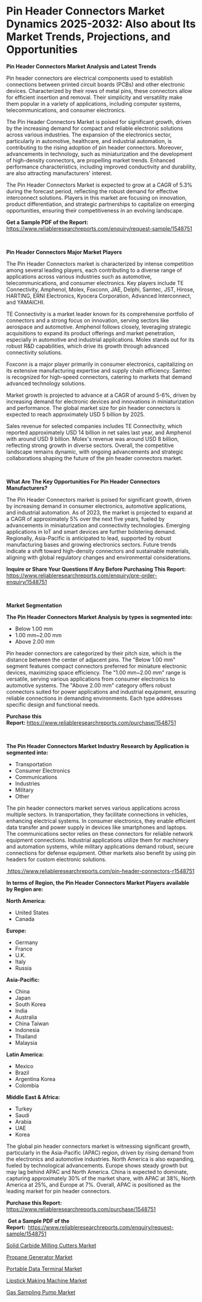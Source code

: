 <p><h1>Pin Header Connectors Market Dynamics 2025-2032: Also about Its Market Trends, Projections, and Opportunities</h1></p><p><strong>Pin Header Connectors Market Analysis and Latest Trends</strong></p>
<p><p>Pin header connectors are electrical components used to establish connections between printed circuit boards (PCBs) and other electronic devices. Characterized by their rows of metal pins, these connectors allow for efficient insertion and removal. Their simplicity and versatility make them popular in a variety of applications, including computer systems, telecommunications, and consumer electronics.</p><p>The Pin Header Connectors Market is poised for significant growth, driven by the increasing demand for compact and reliable electronic solutions across various industries. The expansion of the electronics sector, particularly in automotive, healthcare, and industrial automation, is contributing to the rising adoption of pin header connectors. Moreover, advancements in technology, such as miniaturization and the development of high-density connectors, are propelling market trends. Enhanced performance characteristics, including improved conductivity and durability, are also attracting manufacturers' interest.</p><p>The Pin Header Connectors Market is expected to grow at a CAGR of 5.3% during the forecast period, reflecting the robust demand for effective interconnect solutions. Players in this market are focusing on innovation, product differentiation, and strategic partnerships to capitalize on emerging opportunities, ensuring their competitiveness in an evolving landscape.</p></p>
<p><strong>Get a Sample PDF of the Report:&nbsp;</strong> <a href="https://www.reliableresearchreports.com/enquiry/request-sample/1548751?utm_campaign=48&utm_medium=2&utm_source=Github&utm_content=ia&utm_term=10042025&utm_id=pin-header-connectors">https://www.reliableresearchreports.com/enquiry/request-sample/1548751</a></p>
<p>&nbsp;</p>
<p><strong>Pin Header Connectors Major Market Players</strong></p>
<p><p>The Pin Header Connectors market is characterized by intense competition among several leading players, each contributing to a diverse range of applications across various industries such as automotive, telecommunications, and consumer electronics. Key players include TE Connectivity, Amphenol, Molex, Foxconn, JAE, Delphi, Samtec, JST, Hirose, HARTING, ERNI Electronics, Kyocera Corporation, Advanced Interconnect, and YAMAICHI.</p><p>TE Connectivity is a market leader known for its comprehensive portfolio of connectors and a strong focus on innovation, serving sectors like aerospace and automotive. Amphenol follows closely, leveraging strategic acquisitions to expand its product offerings and market penetration, especially in automotive and industrial applications. Molex stands out for its robust R&D capabilities, which drive its growth through advanced connectivity solutions.</p><p>Foxconn is a major player primarily in consumer electronics, capitalizing on its extensive manufacturing expertise and supply chain efficiency. Samtec is recognized for high-speed connectors, catering to markets that demand advanced technology solutions.</p><p>Market growth is projected to advance at a CAGR of around 5-6%, driven by increasing demand for electronic devices and innovations in miniaturization and performance. The global market size for pin header connectors is expected to reach approximately USD 5 billion by 2025.</p><p>Sales revenue for selected companies includes TE Connectivity, which reported approximately USD 14 billion in net sales last year, and Amphenol with around USD 9 billion. Molex's revenue was around USD 8 billion, reflecting strong growth in diverse sectors. Overall, the competitive landscape remains dynamic, with ongoing advancements and strategic collaborations shaping the future of the pin header connectors market.</p></p>
<p>&nbsp;</p>
<p><strong>What Are The Key Opportunities For Pin Header Connectors Manufacturers?</strong></p>
<p><p>The Pin Header Connectors market is poised for significant growth, driven by increasing demand in consumer electronics, automotive applications, and industrial automation. As of 2023, the market is projected to expand at a CAGR of approximately 5% over the next five years, fueled by advancements in miniaturization and connectivity technologies. Emerging applications in IoT and smart devices are further bolstering demand. Regionally, Asia-Pacific is anticipated to lead, supported by robust manufacturing bases and growing electronics sectors. Future trends indicate a shift toward high-density connectors and sustainable materials, aligning with global regulatory changes and environmental considerations.</p></p>
<p><strong>Inquire or Share Your Questions If Any Before Purchasing This Report:</strong> <a href="https://www.reliableresearchreports.com/enquiry/pre-order-enquiry/1548751?utm_campaign=48&utm_medium=2&utm_source=Github&utm_content=ia&utm_term=10042025&utm_id=pin-header-connectors">https://www.reliableresearchreports.com/enquiry/pre-order-enquiry/1548751</a></p>
<p>&nbsp;</p>
<p><strong>Market Segmentation</strong></p>
<p><strong>The Pin Header Connectors Market Analysis by types is segmented into:</strong></p>
<p><ul><li>Below 1.00 mm</li><li>1.00 mm~2.00 mm</li><li>Above 2.00 mm</li></ul></p>
<p><p>Pin header connectors are categorized by their pitch size, which is the distance between the center of adjacent pins. The "Below 1.00 mm" segment features compact connectors preferred for miniature electronic devices, maximizing space efficiency. The "1.00 mm~2.00 mm" range is versatile, serving various applications from consumer electronics to automotive systems. The "Above 2.00 mm" category offers robust connectors suited for power applications and industrial equipment, ensuring reliable connections in demanding environments. Each type addresses specific design and functional needs.</p></p>
<p><strong>Purchase this Report:&nbsp;</strong><a href="https://www.reliableresearchreports.com/purchase/1548751?utm_campaign=48&utm_medium=2&utm_source=Github&utm_content=ia&utm_term=10042025&utm_id=pin-header-connectors">https://www.reliableresearchreports.com/purchase/1548751</a></p>
<p>&nbsp;</p>
<p><strong>The Pin Header Connectors Market Industry Research by Application is segmented into:</strong></p>
<p><ul><li>Transportation</li><li>Consumer Electronics</li><li>Communications</li><li>Industries</li><li>Military</li><li>Other</li></ul></p>
<p><p>The pin header connectors market serves various applications across multiple sectors. In transportation, they facilitate connections in vehicles, enhancing electrical systems. In consumer electronics, they enable efficient data transfer and power supply in devices like smartphones and laptops. The communications sector relies on these connectors for reliable network equipment connections. Industrial applications utilize them for machinery and automation systems, while military applications demand robust, secure connections for defense equipment. Other markets also benefit by using pin headers for custom electronic solutions.</p></p>
<p><a href="https://www.reliableresearchreports.com/pin-header-connectors-r1548751?utm_campaign=48&utm_medium=2&utm_source=Github&utm_content=ia&utm_term=10042025&utm_id=pin-header-connectors">&nbsp;https://www.reliableresearchreports.com/pin-header-connectors-r1548751</a></p>
<p><strong>In terms of Region, the Pin Header Connectors Market Players available by Region are:</strong></p>
<p>
    <p> <strong> North America: </strong>
        <ul>
            <li>United States</li>
            <li>Canada</li>
        </ul>
        </p> 
    <p> <strong> Europe: </strong>
        <ul>
            <li>Germany</li>
            <li>France</li>
            <li>U.K.</li>
            <li>Italy</li>
            <li>Russia</li>
        </ul>
        </p> 
    <p> <strong> Asia-Pacific: </strong>
        <ul>
            <li>China</li>
            <li>Japan</li>
            <li>South Korea</li>
            <li>India</li>
            <li>Australia</li>
            <li>China Taiwan</li>
            <li>Indonesia</li>
            <li>Thailand</li>
            <li>Malaysia</li>
        </ul>
        </p> 
    <p> <strong> Latin America: </strong>
        <ul>
            <li>Mexico</li>
            <li>Brazil</li>
            <li>Argentina Korea</li>
            <li>Colombia</li>
        </ul>
        </p> 
    <p> <strong> Middle East & Africa: </strong>
        <ul>
            <li>Turkey</li>
            <li>Saudi</li>
            <li>Arabia</li>
            <li>UAE</li>
            <li>Korea</li>
        </ul>
    </p>
    </p>
<p><p>The global pin header connectors market is witnessing significant growth, particularly in the Asia-Pacific (APAC) region, driven by rising demand from the electronics and automotive industries. North America is also expanding, fueled by technological advancements. Europe shows steady growth but may lag behind APAC and North America. China is expected to dominate, capturing approximately 30% of the market share, with APAC at 38%, North America at 25%, and Europe at 7%. Overall, APAC is positioned as the leading market for pin header connectors.</p></p>
<p><strong>Purchase this Report: </strong><a href="https://www.reliableresearchreports.com/purchase/1548751?utm_campaign=48&utm_medium=2&utm_source=Github&utm_content=ia&utm_term=10042025&utm_id=pin-header-connectors">https://www.reliableresearchreports.com/purchase/1548751</a></p>
<p>&nbsp;<strong>Get a Sample PDF of the Report:&nbsp;&nbsp;</strong><a href="https://www.reliableresearchreports.com/enquiry/request-sample/1548751?utm_campaign=48&utm_medium=2&utm_source=Github&utm_content=ia&utm_term=10042025&utm_id=pin-header-connectors">https://www.reliableresearchreports.com/enquiry/request-sample/1548751</a></p>
<p><strong></strong></p>
<p><p><a href="https://github.com/rodinayygacklezi/Market-Research-Report-List-1/blob/main/solid-carbide-milling-cutters-market.md?utm_campaign=48&utm_medium=2&utm_source=Github&utm_content=ia&utm_term=10042025&utm_id=pin-header-connectors">Solid Carbide Milling Cutters Market</a></p><p><a href="https://github.com/lindaopodray/Market-Research-Report-List-1/blob/main/propane-generator-market.md?utm_campaign=48&utm_medium=2&utm_source=Github&utm_content=ia&utm_term=10042025&utm_id=pin-header-connectors">Propane Generator Market</a></p><p><a href="https://github.com/marlanamarvn/Market-Research-Report-List-1/blob/main/portable-data-terminal-market.md?utm_campaign=48&utm_medium=2&utm_source=Github&utm_content=ia&utm_term=10042025&utm_id=pin-header-connectors">Portable Data Terminal Market</a></p><p><a href="https://github.com/OlenFleming68/Market-Research-Report-List-1/blob/main/lipstick-making-machine-market.md?utm_campaign=48&utm_medium=2&utm_source=Github&utm_content=ia&utm_term=10042025&utm_id=pin-header-connectors">Lipstick Making Machine Market</a></p><p><a href="https://github.com/XavierTyler76/Market-Research-Report-List-1/blob/main/gas-sampling-pump-market.md?utm_campaign=48&utm_medium=2&utm_source=Github&utm_content=ia&utm_term=10042025&utm_id=pin-header-connectors">Gas Sampling Pump Market</a></p></p>